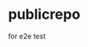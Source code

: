 # publicrepo
for e2e test






















































































































































































































































































































































































































































































































































































































































































































































































































































































































































































































































































































































































































































































































































































































































































































































































































































































































































































































































































































































































































































































































































































































































































































































































































































































































































































































































































































































































































































































































































































































































































































































































































































































































































































































































































































































































































































































































































































































































































































































































































































































































































































































































































































































































































































































